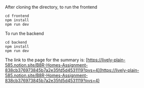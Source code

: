 After cloning the directory, to run the frontend 
```
cd frontend
npm install
npm run dev
```
To run the backend
```
cd backend
npm install
npm run dev
```
The link to the page for the summary is:
[https://lively-plain-585.notion.site/B8R-Homes-Assignment-838cb376973845b7a2e35fd5d4531119?pvs=4](https://lively-plain-585.notion.site/B8R-Homes-Assignment-838cb376973845b7a2e35fd5d4531119?pvs=4)
